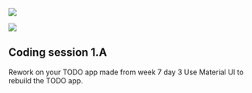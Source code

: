 ![](https://img.shields.io/badge/MASAI-SPARTANS-red?logo=&style=for-the-badge)

![](https://img.shields.io/badge/WEEK8-DAY4-green)

## Coding session 1.A

Rework on your TODO app made from week 7 day 3
Use Material UI to rebuild the TODO app.
